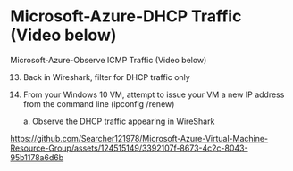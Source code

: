 #  Microsoft-Azure-DHCP Traffic (Video below)
 Microsoft-Azure-Observe ICMP Traffic (Video below)

13. Back in Wireshark, filter for DHCP traffic only
    
14. From your Windows 10 VM, attempt to issue your VM a new IP address from the command line (ipconfig /renew)

    a. Observe the DHCP traffic appearing in WireShark


   

https://github.com/Searcher121978/Microsoft-Azure-Virtual-Machine-Resource-Group/assets/124515149/3392107f-8673-4c2c-8043-95b1178a6d6b
